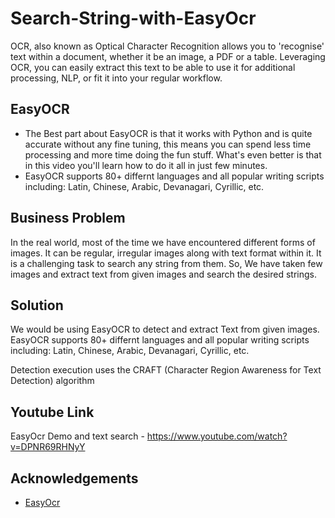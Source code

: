 # Search-String-with-EasyOcr

OCR, also known as Optical Character Recognition allows you to 'recognise' text within a document, whether it be an image, a PDF or a table. Leveraging OCR, you can easily extract this text to be able to use it for additional processing, NLP, or fit it into your regular workflow.

##  EasyOCR

- The Best part about EasyOCR is that it works with Python and is quite accurate without any fine tuning, this means you can spend less time processing and more time doing the fun stuff. What's even better is that in this video you'll learn how to do it all in just few minutes.
- EasyOCR supports 80+ differnt languages and all popular writing scripts including: Latin, Chinese, Arabic, Devanagari, Cyrillic, etc.


## Business Problem
 In the real world, most of the time we have encountered different forms of images. It can be regular, irregular images along with text format within   it. It is a challenging task to search any string from them.
     So, We have taken few images and extract text from given images and search the desired strings.

##  Solution
   We would be using EasyOCR to detect and extract Text from given images.
   EasyOCR supports 80+ differnt languages and all popular writing scripts including: Latin, Chinese, Arabic, Devanagari, Cyrillic, etc.

Detection execution uses the CRAFT (Character Region Awareness for Text Detection) algorithm

## Youtube Link
   EasyOcr Demo and text search - https://www.youtube.com/watch?v=DPNR69RHNyY

## Acknowledgements

 - [EasyOcr](https://github.com/JaidedAI/EasyOCR)
